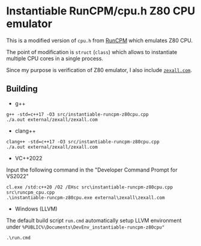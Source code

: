 ﻿# Instantiable RunCPM/cpu.h Z80 CPU emulator

This is a modified version of `cpu.h` from [RunCPM](MockbaTheBorg/RunCPM) which emulates Z80 CPU.

The point of modification is `struct` (`class`) which allows to instantiate multiple CPU cores in a single process.

Since my purpose is verification of Z80 emulator, I also include [`zexall.com`](http://mdfs.net/Software/Z80/Exerciser/).


## Building

- g++

```
g++ -std=c++17 -O3 src/instantiable-runcpm-z80cpu.cpp
./a.out external/zexall/zexall.com
```

- clang++

```
clang++ -std=c++17 -O3 src/instantiable-runcpm-z80cpu.cpp
./a.out external/zexall/zexall.com
```

- VC++2022

Input the following command in the "Developer Command Prompt for VS2022"

```
cl.exe /std:c++20 /O2 /EHsc src\instantiable-runcpm-z80cpu.cpp src\runcpm_cpu.cpp
.\instantiable-runcpm-z80cpu.exe external\zexall\zexall.com
```

- Windows (LLVM)

The default build script `run.cmd` automatically setup LLVM environment under `%PUBLIC%\Documents\DevEnv_instantiable-runcpm-z80cpu"`

```
.\run.cmd
```
